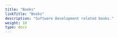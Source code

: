 ```yaml
---
title: "Books"
linkTitle: "Books"
description: "Software Development related books."
weight: 10
type: docs
---
```

